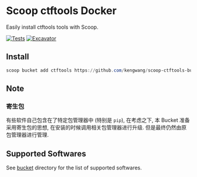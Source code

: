 # Scoop ctftools Docker

Easily install ctftools tools with Scoop.

[![Tests](https://github.com/kengwang/scoop-ctftools-bucket/actions/workflows/ci.yml/badge.svg)](https://github.com/kengwang/scoop-ctftools-bucket/actions/workflows/ci.yml) [![Excavator](https://github.com/kengwang/scoop-ctftools-bucket/actions/workflows/excavator.yml/badge.svg)](https://github.com/kengwang/scoop-ctftools-bucket/actions/workflows/excavator.yml)


## Install

```powershell
scoop bucket add ctftools https://github.com/kengwang/scoop-ctftools-bucket.git
```

## Note

### 寄生包

有些软件自己包含在了特定包管理器中 (特别是 `pip`), 在考虑之下, 本 Bucket 准备采用寄生包的思想, 在安装的时候调用相关包管理器进行升级. 但是最终仍然由原包管理器进行管理.

## Supported Softwares

See [bucket](https://github.com/kengwang/scoop-ctftools-bucket/tree/main/bucket) directory for the list of supported softwares.
